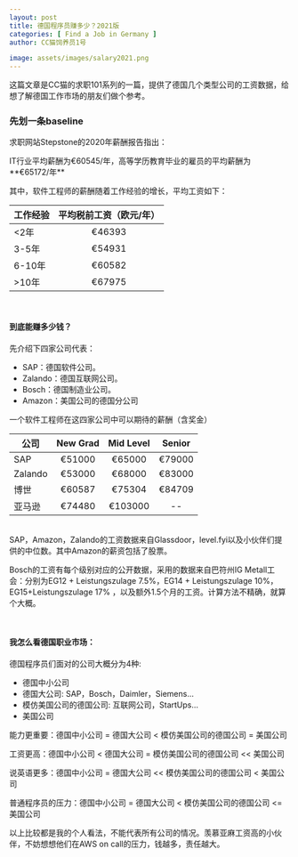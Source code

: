 ```yaml
---
layout: post
title: 德国程序员赚多少？2021版
categories: [ Find a Job in Germany ]
author: CC猫饲养员1号

image: assets/images/salary2021.png
---
```


这篇文章是CC猫的求职101系列的一篇，提供了德国几个类型公司的工资数据，给想了解德国工作市场的朋友们做个参考。

### 先划一条baseline

求职网站Stepstone的2020年薪酬报告指出：

IT行业平均薪酬为€60545/年，高等学历教育毕业的雇员的平均薪酬为**€65172/年**

其中，软件工程师的薪酬随着工作经验的增长，平均工资如下：

| 工作经验 | 平均税前工资（欧元/年） |
| -------- | :---------------------: |
| <2年     |         €46393          |
| 3-5年    |         €54931          |
| 6-10年   |         €60582          |
| >10年    |         €67975          |

<br/>

#### 到底能赚多少钱？

先介绍下四家公司代表：

- SAP：德国软件公司。
- Zalando：德国互联网公司。
- Bosch：德国制造业公司。
- Amazon：美国公司的德国分公司

一个软件工程师在这四家公司中可以期待的薪酬（含奖金）

| 公司    | New Grad  |  Mid Level  |  Senior  |
| ------- | :------------: | :-------------: | :-----------: |
| SAP     |     €51000     |     €65000      |    €79000     |
| Zalando |     €53000     |     €68000      |    €83000     |
| 博世    |     €60587     |     €75304      |    €84709     |
| 亚马逊  |     €74480     |     €103000     |      --       |

<br/>
SAP，Amazon，Zalando的工资数据来自Glassdoor，level.fyi以及小伙伴们提供的中位数。其中Amazon的薪资包括了股票。

Bosch的工资有每个级别对应的公开数据，采用的数据来自巴符州IG Metall工会：分别为EG12 + Leistungszulage 7.5%，EG14 + Leistungszulage 10%，EG15+Leistungszulage 17% ，以及额外1.5个月的工资。计算方法不精确，就算个大概。

<br/>

#### 我怎么看德国职业市场：

德国程序员们面对的公司大概分为4种:
- 德国中小公司
- 德国大公司: SAP，Bosch，Daimler，Siemens...
- 模仿美国公司的德国公司: 互联网公司，StartUps...
- 美国公司

能力更重要：德国中小公司 = 德国大公司 < 模仿美国公司的德国公司 = 美国公司

工资更高：德国中小公司 < 德国大公司 = 模仿美国公司的德国公司 << 美国公司

说英语更多：德国中小公司 = 德国大公司 << 模仿美国公司的德国公司 < 美国公司

普通程序员的压力：德国中小公司 = 德国大公司 < 模仿美国公司的德国公司 <= 美国公司

以上比较都是我的个人看法，不能代表所有公司的情况。羡慕亚麻工资高的小伙伴，不妨想想他们在AWS on call的压力，钱越多，责任越大。